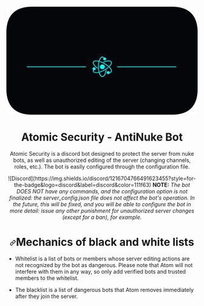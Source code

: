 ![alt text](https://github.com/ArMaGeDDoN-SS/AntiNuke-Bot/blob/main/images/banner.png)

<h1 align="center"> Atomic Security - AntiNuke Bot </h1>

<p align="center" dir="auto">Atomic Security is a discord bot designed to protect the server from nuke bots, as well as unauthorized editing of the server (changing channels, roles, etc.). The bot is easily configured through the configuration file.</p> 

<p align="center" dir="auto">
  ![Discord](https://img.shields.io/discord/1216704766491623455?style=for-the-badge&logo=discord&label=discord&color=111f63)
  <b>NOTE:</b> <i>The bot DOES NOT have any commands, and the configuration option is not finalized: the server_config.json file does not affect the bot's operation. In the future, this will be fixed, and you will be able to configure the bot in more detail: issue any other punishment for unauthorized server changes (except for a ban), for example.</i>
</p>

<h1 align="center" dir="auto"><a id="user-content-disclaimer" class="anchor" aria-hidden="true" href="#disclaimer"><svg class="octicon octicon-link" viewBox="0 0 16 16" version="1.1" width="16" height="16" aria-hidden="true"><path fill-rule="evenodd" d="M7.775 3.275a.75.75 0 001.06 1.06l1.25-1.25a2 2 0 112.83 2.83l-2.5 2.5a2 2 0 01-2.83 0 .75.75 0 00-1.06 1.06 3.5 3.5 0 004.95 0l2.5-2.5a3.5 3.5 0 00-4.95-4.95l-1.25 1.25zm-4.69 9.64a2 2 0 010-2.83l2.5-2.5a2 2 0 012.83 0 .75.75 0 001.06-1.06 3.5 3.5 0 00-4.95 0l-2.5 2.5a3.5 3.5 0 004.95 4.95l1.25-1.25a.75.75 0 00-1.06-1.06l-1.25 1.25a2 2 0 01-2.83 0z"></path></svg></a>Mechanics of black and white lists</h1>

<ul>
<li><p>Whitelist is a list of bots or members whose server editing actions are not recognized by the bot as dangerous. Please note that Atom will not interfere with them in any way, so only add verified bots and trusted members to the whitelist.</p></li>
<li><p>The blacklist is a list of dangerous bots that Atom removes immediately after they join the server.</p></li>
</ul>
